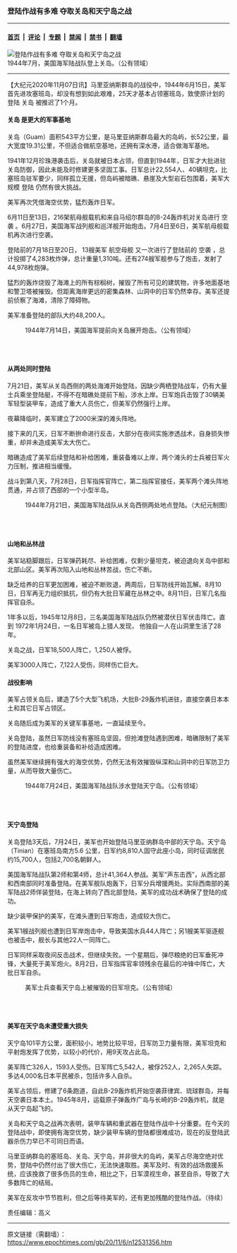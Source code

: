 ### 登陆作战有多难 夺取关岛和天宁岛之战

---

#### [首页](../../../..?n12531356) &nbsp;|&nbsp; [评论](../../../../../epoch-comment?n12531356) &nbsp;|&nbsp; [专题](../../../../../epoch-special?n12531356) &nbsp;|&nbsp; [禁闻](../../../../../epoch-news?n12531356) &nbsp;|&nbsp; [禁书](../../../../../books?n12531356) &nbsp;|&nbsp; [翻墙](https://github.com/gfw-breaker/nogfw/blob/master/README.md?n12531356)


<div><img alt="登陆作战有多难 夺取关岛和天宁岛之战" class="attachment-djy_600_400 size-djy_600_400 wp-post-image" src="https://i.epochtimes.com/assets/uploads/2020/11/USMC-M-Guam-OFC-564x400.jpg"/>
<div class="caption">
 1944年7月，美国海军陆战队登上关岛。（公有领域）
</div></div><hr/><div class="post_content" id="artbody" itemprop="articleBody">
 <!-- article content begin -->
 <p>
  【大纪元2020年11月07日讯】马里亚纳斯群岛的战役中，1944年6月15日，美军首先进攻塞班岛，却没有想到如此艰难，25天才基本占领塞班岛，致使原计划的
  <ok href="https://www.epochtimes.com/gb/tag/%E7%99%BB%E9%99%86.html">
   登陆
  </ok>
  <ok href="https://www.epochtimes.com/gb/tag/%E5%85%B3%E5%B2%9B.html">
   关岛
  </ok>
  被推迟了1个月。
 </p>
 <h4>
  <strong>
   <ok href="https://www.epochtimes.com/gb/tag/%E5%85%B3%E5%B2%9B.html">
    关岛
   </ok>
   是更大的军事基地
  </strong>
 </h4>
 <p>
  关岛（Guam）面积543平方公里，是马里亚纳斯群岛最大的岛屿，长52公里，最大宽度19.31公里，不但适合做航空基地，还拥有深水港，适合做海军基地。
 </p>
 <p>
  1941年12月珍珠港袭击后，关岛就被日本占领，但直到1944年，日军才大批进驻关岛防御，因此未能及时修建更多坚固工事。日军总计22,554人、40辆坦克，比塞班岛驻军要少，同样孤立无援，但岛屿被暗礁、悬崖及大型岩石包围着，美军大规模
  <ok href="https://www.epochtimes.com/gb/tag/%E7%99%BB%E9%99%86.html">
   登陆
  </ok>
  仍然有很大挑战。
 </p>
 <p>
  美军再次凭借海空优势，猛烈轰炸日军。
 </p>
 <p>
  6月11日至13日，216架航母舰载机和来自马绍尔群岛的B-24轰炸机对关岛进行
  <ok href="https://www.epochtimes.com/gb/tag/%E7%A9%BA%E8%A2%AD.html">
   空袭
  </ok>
  。6月27日，美国海军战列舰和巡洋舰开始炮击。7月4日至6日，美军航母舰载机再次进行空袭。
 </p>
 <p>
  登陆前的7月18日至20日， 13艘美军
  <ok href="https://www.epochtimes.com/gb/tag/%E8%88%AA%E7%A9%BA%E6%AF%8D%E8%88%B0.html">
   航空母舰
  </ok>
  又一次进行了登陆前的
  <ok href="https://www.epochtimes.com/gb/tag/%E7%A9%BA%E8%A2%AD.html">
   空袭
  </ok>
  ，总计投掷了4,283枚炸弹，总计重量1,310吨。还有274艘军舰参与了炮击，发射了44,978枚炮弹。
 </p>
 <p>
  猛烈的轰炸烧毁了海滩上的所有棕榈树，摧毁了所有可见的建筑物，许多地面基地和警卫塔被摧毁。但距离海岸更远的密集森林、山洞中的日军仍然幸存。美军还提前侦察了海滩，清除了障碍物。
 </p>
 <p>
  美军准备登陆的部队大约48,200人。
 </p>
 <figure aria-describedby="caption-attachment-12531407" class="wp-caption aligncenter" id="attachment_12531407" style="width: 600px">
  <ok href="https://i.epochtimes.com/assets/uploads/2020/11/Pre-invasion_bombardment_of_Guam_on_14_July_1944.jpg" target="_blank">
   <img alt="" class="size-large wp-image-12531407" src="https://i.epochtimes.com/assets/uploads/2020/11/Pre-invasion_bombardment_of_Guam_on_14_July_1944-600x461.jpg"/>
  </ok>
  <br/><figcaption class="wp-caption-text" id="caption-attachment-12531407">
   1944年7月14日，美国海军提前向关岛展开炮击。（公有领域）
  </figcaption><br/>
 </figure><br/>
 <h4>
  <strong>
   从两处同时登陆
  </strong>
 </h4>
 <p>
  7月21日，美军从关岛西侧的两处海滩开始登陆，因缺少两栖登陆战车，仍有大量士兵乘坐登陆艇，不得不在暗礁处提前下船，涉水上岸。日军炮兵击毁了30辆美军轻型装甲车，造成了重大人员伤亡，但美军仍然强行上岸。
 </p>
 <p>
  夜幕降临时，美军建立了2000米深的滩头阵地。
 </p>
 <p>
  接下来的几天，日军不断拚命进行反击，大部分在夜间实施渗透战术，自身损失惨重，却并未造成美军太大伤亡。
 </p>
 <p>
  暗礁造成了美军后续登陆和补给困难，重装备难以上岸，两个滩头的士兵被日军火力压制，推进相当缓慢。
 </p>
 <p>
  战斗到第八天，7月28日，日军指挥官阵亡，第二指挥官接任，美军两个滩头阵地贯通，并占领了西部的一个小型半岛。
 </p>
 <figure aria-describedby="caption-attachment-12531415" class="wp-caption aligncenter" id="attachment_12531415" style="width: 600px">
  <ok href="https://i.epochtimes.com/assets/uploads/2020/11/Battle-of-Guam.jpg" target="_blank">
   <img alt="" class="size-large wp-image-12531415" src="https://i.epochtimes.com/assets/uploads/2020/11/Battle-of-Guam-600x387.jpg"/>
  </ok>
  <br/><figcaption class="wp-caption-text" id="caption-attachment-12531415">
   1944年7月21日，美国海军陆战队从关岛西侧两处地点登陆。（大纪元制图）
  </figcaption><br/>
 </figure><br/>
 <h4>
  <strong>
   山地和丛林战
  </strong>
 </h4>
 <p>
  美军站稳脚跟后，日军弹药耗尽、补给困难，仅剩少量坦克，被迫退向关岛中部和北部山区。美军再次陷入山地和丛林苦战，伤亡不断。
 </p>
 <p>
  缺乏给养的日军更加困难，被迫不断败退，两周后，日军防线开始瓦解。8月10日，日军再无力组织抵抗，但仍有大批日军藏在丛林之中。8月11日，日军几名指挥官自杀。
 </p>
 <p>
  1年多以后，1945年12月8日，三名美国海军陆战队仍然被潜伏日军伏击阵亡。直到 1972年1月24日，一名日军被岛上猎人发现， 他独自一人在山洞里生活了28年。
 </p>
 <p>
  关岛之战，日军18,500人阵亡，1,250人被俘。
 </p>
 <p>
  美军3000人阵亡，7,122人受伤，同样伤亡巨大。
 </p>
 <h4>
  <strong>
   战役影响
  </strong>
 </h4>
 <p>
  美军占领关岛后，建造了5个大型飞机场，大批B-29轰炸机进驻，直接空袭日本本土和其它日军占领区。
 </p>
 <p>
  关岛随后成为美军的关键军事基地，一直延续至今。
 </p>
 <p>
  关岛登陆，虽然日军防线没有塞班岛坚固，但抢滩登陆遇到困难，暗礁限制了美军的登陆进度，也给重装备和补给造成困难。
 </p>
 <p>
  虽然美军继续拥有强大的海空优势，仍然无法有效摧毁纵深和山洞中的日军防卫力量，从而导致大量伤亡。
 </p>
 <figure aria-describedby="caption-attachment-12531418" class="wp-caption aligncenter" id="attachment_12531418" style="width: 600px">
  <ok href="https://i.epochtimes.com/assets/uploads/2020/11/Marines_wading_ashore_on_Tinian.jpg" target="_blank">
   <img alt="" class="size-large wp-image-12531418" src="https://i.epochtimes.com/assets/uploads/2020/11/Marines_wading_ashore_on_Tinian-600x450.jpg"/>
  </ok>
  <br/><figcaption class="wp-caption-text" id="caption-attachment-12531418">
   1944年7月24日，美国海军陆战队涉水登陆天宁岛。（公有领域）
  </figcaption><br/>
 </figure><br/>
 <h4>
  <strong>
   天宁岛登陆
  </strong>
 </h4>
 <p>
  关岛登陆3天后，7月24日，美军也开始登陆马里亚纳群岛中部的天宁岛。天宁岛（Tinian）在塞班岛南方5.6 公里，日军约8,810人固守此座小岛，同时征调居民约15,700人，包括2,700名朝鲜人。
 </p>
 <p>
  美国海军陆战队第2师和第4师，总计41,364人参战。美军“声东击西”，从西北部和西南部同时准备登陆。在美军舰队炮轰下，日军分兵增援两处。实际西南部的美军陆战2师佯装登陆，在海上转向了西北部登陆，美军的成功战术确保了登陆的成功。
 </p>
 <p>
  缺少装甲保护的美军，在滩头遭到日军炮击，造成较大伤亡。
 </p>
 <p>
  美军1艘战列舰也遭到日军岸炮击中，导致美国水兵44人阵亡；另1艘美军驱逐舰也被击中，舰长与其他22人一同阵亡。
 </p>
 <p>
  日军同样采取夜间反击战术，但继续失败。一个星期后，弹尽粮绝的日军垂死冲锋，大量死于美军炮火。8月2日，日军指挥官率领残余在最后的冲锋中阵亡，大批日军自杀。
 </p>
 <figure aria-describedby="caption-attachment-12531424" class="wp-caption aligncenter" id="attachment_12531424" style="width: 600px">
  <ok href="https://i.epochtimes.com/assets/uploads/2020/11/Japanese_tank_knocked_out_of_action_-_Tinian.jpg" target="_blank">
   <img alt="" class="size-large wp-image-12531424" src="https://i.epochtimes.com/assets/uploads/2020/11/Japanese_tank_knocked_out_of_action_-_Tinian-600x450.jpg"/>
  </ok>
  <br/><figcaption class="wp-caption-text" id="caption-attachment-12531424">
   美军士兵查看天宁岛上被摧毁的日军坦克。（公有领域）
  </figcaption><br/>
 </figure><br/>
 <h4>
  <strong>
   美军在天宁岛未遭受重大损失
  </strong>
 </h4>
 <p>
  天宁岛101平方公里，面积较小，地势比较平坦，日军防卫力量有限，美军坦克和平射炮发挥了优势，以较小的代价，用9天攻占此岛。
 </p>
 <p>
  美军阵亡326人，1593人受伤。日军阵亡5,542人，被俘252人，2,265人失踪。多达4,000名日本平民被杀，包括许多人自杀。
 </p>
 <p>
  美军占领后，修建了6条跑道，自此B-29轰炸机开始空袭菲律宾、琉球群岛，并每天空袭日本本土。1945年8月，运载原子弹轰炸广岛与长崎的B-29轰炸机，就是从天宁岛起飞的。
 </p>
 <p>
  关岛和天宁岛之战再次表明，装甲车辆和重武器在登陆作战中十分重要。在今天的登陆战中，即使拥有海空优势，缺少装甲车辆的登陆都很难成功，现在的反登陆武器杀伤力早已不可同日而语。
 </p>
 <p>
  马里亚纳群岛的塞班岛、关岛、天宁岛，并非很大的岛屿，美军占尽海空绝对优势，登陆中仍然付出了很大伤亡，无法快速取胜。美军及时、有效的战场救援系统，应该挽救了很多伤员的生命，相比之下，日军漠视生命，甚至自杀，导致了大多数阵亡的结局。
 </p>
 <p>
  美军在反攻中节节胜利，但之后等待美军的，还有更加残酷的登陆作战。（待续）
 </p>
 <p>
  责任编辑：高义
 </p>
 <!-- article content end -->
 <div id="below_article_ad">
 </div>
</div>


---

原文链接（需翻墙）：https://www.epochtimes.com/gb/20/11/6/n12531356.htm